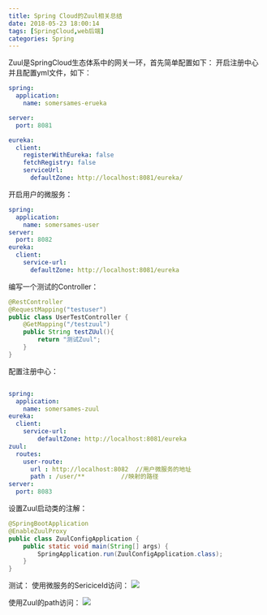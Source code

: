 ```yaml
---
title: Spring Cloud的Zuul相关总结
date: 2018-05-23 18:00:14
tags: [SpringCloud,web后端]
categories: Spring
---
```

Zuul是SpringCloud生态体系中的网关一环，首先简单配置如下：
开启注册中心并且配置yml文件，如下：
```yml
spring:
  application:
    name: somersames-erueka

server:
  port: 8081

eureka:
  client:
    registerWithEureka: false
    fetchRegistry: false
    serviceUrl:
      defaultZone: http://localhost:8081/eureka/
```

开启用户的微服务：
```yml
spring:
  application:
    name: somersames-user
server:
  port: 8082
eureka:
  client:
    service-url:
      defaultZone: http://localhost:8081/eureka
```
编写一个测试的Controller：
```java
@RestController
@RequestMapping("testuser")
public class UserTestController {
    @GetMapping("/testzuul")
    public String testZUul(){
        return "测试Zuul";
    }
}
```

配置注册中心：
```yml

spring:
  application:
    name: somersames-zuul
eureka:
  client:
    service-url:
        defaultZone: http://localhost:8081/eureka
zuul:
  routes:
    user-route:
      url : http://localhost:8082  //用户微服务的地址
      path : /user/**          //映射的路径
server:
  port: 8083
```

设置Zuul启动类的注解：
```java
@SpringBootApplication
@EnableZuulProxy
public class ZuulConfigApplication {
    public static void main(String[] args) {
        SpringApplication.run(ZuulConfigApplication.class);
    }
}
```


测试：
使用微服务的SericiceId访问：
![](So.png)

使用Zuul的path访问：
![](su.png)